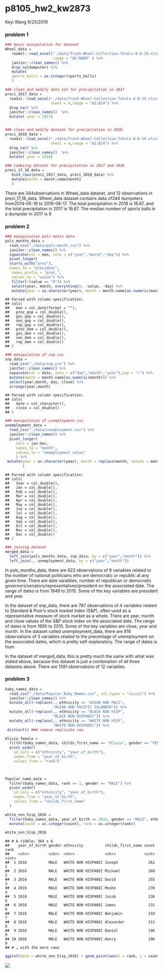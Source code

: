p8105\_hw2\_kw2873
================
Keyi Wang
9/25/2019

### problem 1

``` r
### basic manipulation for dataset
Wheel_data = 
   readxl::read_excel("./data/Trash-Wheel-Collection-Totals-8-6-19.xlsx",sheet = 1,
                      range = "A2:N408" ) %>%
   janitor::clean_names() %>%
   drop_na(dumpster) %>%
   mutate(
   sports_balls = as.integer(sports_balls) 
   )
```

``` r
### clean and modify data set for precipitation in 2017
preci_2017_data =
  readxl::read_excel("./data/Trash-Wheel-Collection-Totals-8-6-19.xlsx",
                     sheet = 4,range = "A2:B14") %>%
  drop_na() %>%
  janitor::clean_names()  %>%
  mutate( year = 2017) 


### clean and modify dataset for precipitation in 2018
preci_2018_data =
  readxl::read_excel("./data/Trash-Wheel-Collection-Totals-8-6-19.xlsx",
                     sheet = 4,range = "A2:B14") %>%
  drop_na() %>%
  janitor::clean_names()  %>%
  mutate( year = 2018) 

### combiing dataset for precipitation in 2017 and 2018 
preci_17_18_data =
   bind_rows(preci_2017_data, preci_2018_data) %>%
   mutate(month = month.name[month]
   )
```

There are 344observations in Wheel\_data dataset, and 12 observations in
preci\_17\_18\_data. Wheel\_data dataset contains data of344 dumpsters
from2014-05-16 to 2019-06-17. The total precipitation in 2018 is 16.67,
and the total precipitation in 2017 is 16.67. The median number of
sports balls in a dumpster in 2017 is 8

### problem 2

``` r
### manipulation pols monts data
pols_months_data = 
  read_csv("./data/pols-month.csv") %>%
  janitor::clean_names() %>%
  separate(col = mon, into = c("year","month","day")) %>%
  pivot_longer(
  starts_with("prez"),
  names_to = "president",
   names_prefix = "prez_",
   values_to = "value") %>%
   filter(!(value == "0")) %>%   
   select(year, month, everything(), -value, -day) %>%
   mutate(year = as.character(year), month = month.name[as.numeric(month)])
```

    ## Parsed with column specification:
    ## cols(
    ##   mon = col_date(format = ""),
    ##   prez_gop = col_double(),
    ##   gov_gop = col_double(),
    ##   sen_gop = col_double(),
    ##   rep_gop = col_double(),
    ##   prez_dem = col_double(),
    ##   gov_dem = col_double(),
    ##   sen_dem = col_double(),
    ##   rep_dem = col_double()
    ## )

``` r
### manipulation of snp.csv
snp_data = 
  read_csv("./data/snp.csv") %>%
  janitor::clean_names() %>%
  separate(col = date, into = c("day","month","year"),sep = "/") %>%
  mutate(month = month.name[as.numeric(month)]) %>%
  select(year,month, day, close) %>%
  arrange(year,month)
```

    ## Parsed with column specification:
    ## cols(
    ##   date = col_character(),
    ##   close = col_double()
    ## )

``` r
### manipulation of unemployment.csv
unemployment_data = 
  read_csv("./data/unemployment.csv") %>%
  janitor::clean_names() %>%
  pivot_longer(
     cols = jan:dec,
     names_to = "month",
     values_to = "umemployment value"
     ) %>%
 mutate(year = as.character(year), month = replace(month, values = month.name),
        )
```

    ## Parsed with column specification:
    ## cols(
    ##   Year = col_double(),
    ##   Jan = col_double(),
    ##   Feb = col_double(),
    ##   Mar = col_double(),
    ##   Apr = col_double(),
    ##   May = col_double(),
    ##   Jun = col_double(),
    ##   Jul = col_double(),
    ##   Aug = col_double(),
    ##   Sep = col_double(),
    ##   Oct = col_double(),
    ##   Nov = col_double(),
    ##   Dec = col_double()
    ## )

``` r
### joining dataset
merged_data = 
  left_join(pols_months_data, snp_data, by = c("year","month")) %>% 
  left_join(., unemployment_data, by = c("year","month"))
```

In pols\_months\_data, there are 822 observations of 9 variables related
to the number of national politicians who are democratic or republic at
any given time. There are date varaibles, number of republican or
democratic governors/senators/representatives/president on the
associated date. The range of dates is from 1949 to 2015. Some of the
key variables are president and year.

In the dataset of snp\_data, there are 787 observations of 4 variables
related to Standard & Poor’s stock market index (S\&P), often used as a
representative measure of stock market as a whole. There are year, month
and close values of the S\&P stock index on the associated date. The
range of dates is from 1950 to 2015. Some of the key variables are
close, year and month. In the dataset called unemployment\_data, there
are 816 observations of 3 variables related to the precentage of
unemployment on the associated dates, which is pretty self-explanatory.
The range of dates is from

In the dataset of merged\_data, this is pretty much the same with what
was stated above, because this dataset is just a combination of all
three datasets above. There are 1391 observations of 12 variables.

### problem 3

``` r
baby_names_data = 
  read_csv("./data/Popular_Baby_Names.csv", col_types = "icccii") %>% 
  janitor::clean_names() %>%
  mutate_all(~replace(., ethnicity == "ASIAN AND PACI", 
                      "ASIAN AND PACIFIC ISLANDER")) %>% 
  mutate_all(~replace(., ethnicity == "BLACK NON HISP", 
                      "BLACK NON HISPANIC")) %>% 
  mutate_all(~replace(., ethnicity == "WHITE NON HISP", 
                      "WHITE NON HISPANIC")) %>% 
 distinct() ### remove replicate row

Olivia_female =
  filter(baby_names_data, childs_first_name == "Olivia", gender == "FEMALE") %>% 
  pivot_wider(
    id_cols = c("ethnicity", "year_of_birth"),
    names_from = "year_of_birth",
    values_from = "rank")
  


Popular_name_male = 
  filter(baby_names_data, rank == 1, gender == "MALE") %>% 
  pivot_wider(
    id_cols = c("ethnicity", "year_of_birth"),
    names_from = "year_of_birth",
    values_from = "childs_first_name"
  )

white_non_hisp_2016 = 
  filter(baby_names_data, year_of_birth == 2016, gender == "MALE", ethnicity == "WHITE NON HISPANIC") %>% 
  mutate(count = as.integer(count), rank = as.integer(rank))

white_non_hisp_2016
```

    ## # A tibble: 364 x 6
    ##    year_of_birth gender ethnicity          childs_first_name count  rank
    ##    <chr>         <chr>  <chr>              <chr>             <int> <int>
    ##  1 2016          MALE   WHITE NON HISPANIC Joseph              261     1
    ##  2 2016          MALE   WHITE NON HISPANIC Michael             260     2
    ##  3 2016          MALE   WHITE NON HISPANIC David               255     3
    ##  4 2016          MALE   WHITE NON HISPANIC Moshe               239     4
    ##  5 2016          MALE   WHITE NON HISPANIC Jacob               236     5
    ##  6 2016          MALE   WHITE NON HISPANIC James               231     6
    ##  7 2016          MALE   WHITE NON HISPANIC Benjamin            219     7
    ##  8 2016          MALE   WHITE NON HISPANIC Alexander           211     8
    ##  9 2016          MALE   WHITE NON HISPANIC Daniel              196     9
    ## 10 2016          MALE   WHITE NON HISPANIC Henry               196     9
    ## # … with 354 more rows

``` r
ggplot(data = white_non_hisp_2016) + geom_point(aes(x = rank, y = count))
```

![](p8105_hw2_kw2873_files/figure-gfm/unnamed-chunk-4-1.png)<!-- -->
